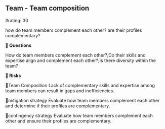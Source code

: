 

## Team - Team composition

#rating: 30


how do team members complement each other? are their profiles complementary?

**💭 Questions**

How do team members complement each other?;Do their skills and expertise align and complement each other?;Is there diversity within the team?

**🚨 Risks**

🚨Team Composition
Lack of complementary skills and expertise among team members can result in gaps and inefficiencies.

🚨mitigation strategy
Evaluate how team members complement each other and determine if their profiles are complementary.

🚨contingency strategy
Evaluate how team members complement each other and ensure their profiles are complementary.




